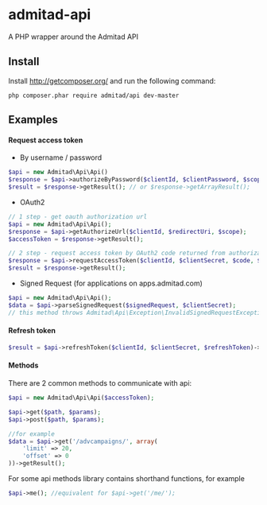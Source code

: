 admitad-api
==================

A PHP wrapper around the Admitad API

Install
-------

Install http://getcomposer.org/ and run the following command:

```
php composer.phar require admitad/api dev-master
```

Examples
-------

#### Request access token

* By username / password

```php
$api = new Admitad\Api\Api()
$response = $api->authorizeByPassword($clientId, $clientPassword, $scope, $username, $password);
$result = $response->getResult(); // or $response->getArrayResult();
```
* OAuth2

```php
// 1 step - get oauth authorization url
$api = new Admitad\Api\Api();
$response = $api->getAuthorizeUrl($clientId, $redirectUri, $scope);
$accessToken = $response->getResult();

// 2 step - request access token by OAuth2 code returned from authorization url
$response = $api->requestAccessToken($clientId, $clientSecret, $code, $redirectUri);
$result = $response->getResult();
```
* Signed Request (for applications on apps.admitad.com)

```php
$api = new Admitad\Api\Api();
$data = $api->parseSignedRequest($signedRequest, $clientSecret);
// this method throws Admitad\Api\Exception\InvalidSignedRequestException when $signedRequest is invalid
```

#### Refresh token

```php
$result = $api->refreshToken($clientId, $clientSecret, $refreshToken)->getResult();
```

#### Methods
There are 2 common methods to communicate with api:
```php
$api = new Admitad\Api\Api($accessToken);

$api->get($path, $params);
$api->post($path, $params);

//for example
$data = $api->get('/advcampaigns/', array(
    'limit' => 20,
    'offset' => 0
))->getResult();
```

For some api methods library contains shorthand functions, for example
```php
$api->me(); //equivalent for $api->get('/me/');
```
